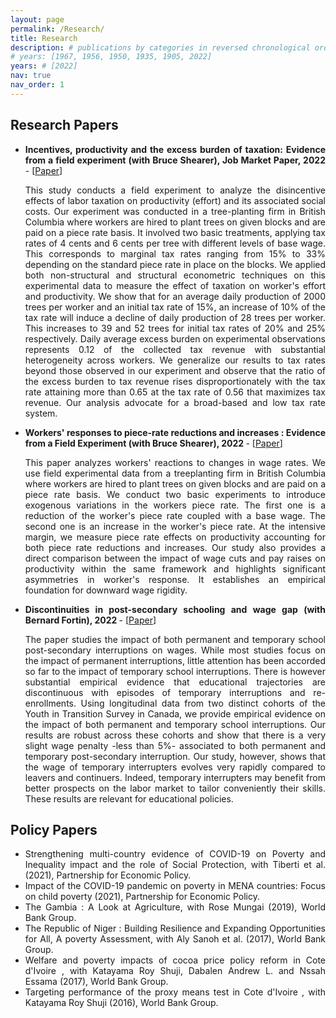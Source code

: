 ```yaml
---
layout: page
permalink: /Research/
title: Research
description: # publications by categories in reversed chronological order. generated by jekyll-scholar.
# years: [1967, 1956, 1950, 1935, 1905, 2022]
years: # [2022]
nav: true
nav_order: 1
---
```


<div class="npages" align="justify" id = "research">
<h2>Research Papers</h2>
<ul>
  <li><b>Incentives, productivity and the excess burden of taxation: Evidence from a field experiment (with Bruce Shearer), Job Market Paper, 2022 </b> - [<a id="readpaper" href="/assets/pdf/Thesis_Chapter1.pdf" target="_blank">Paper</a>]</li>
    <p align="justify"> This study conducts a field experiment to analyze the disincentive effects of labor taxation on productivity (effort) and its associated social costs. Our experiment was conducted in a tree-planting firm in British Columbia where workers are hired to plant trees on given blocks and are paid on a piece rate basis. It involved two basic treatments, applying tax rates of 4 cents and 6 cents per tree with different levels of base wage. This corresponds to marginal tax rates ranging from 15% to 33% depending on the standard piece rate in place on the blocks. We applied both non-structural and structural econometric techniques on this experimental data to measure the effect of taxation on worker's effort and productivity. We show that for an average daily production of 2000 trees per worker and an initial tax rate of 15%, an increase of 10% of the tax rate will induce a decline of daily production of 28 trees per worker. This increases to 39 and 52 trees for initial tax rates of 20% and 25% respectively. Daily average excess burden on experimental observations represents 0.12 of the collected tax revenue with substantial heterogeneity across workers. We generalize our results to tax rates beyond those observed in our experiment and observe that the ratio of the excess burden to tax revenue rises disproportionately with the tax rate attaining more than 0.65 at the tax rate of 0.56 that maximizes tax revenue. Our analysis advocate for a broad-based and low tax rate system.
    </p>
  <li><b>Workers' responses to piece-rate reductions and increases : Evidence from a Field Experiment (with Bruce Shearer), 2022 </b> - [<a id="readpaper" href="/assets/pdf/Thesis_Chapter2.pdf" target="_blank">Paper</a>]</li>
  <p align="justify"> This paper analyzes workers' reactions to changes in wage rates. We use field experimental data from a treeplanting firm in British Columbia where workers are hired to plant trees on given blocks and are paid on a piece rate basis. We conduct two basic experiments to introduce exogenous variations in the workers piece rate. The first one is a reduction of the worker's piece rate coupled with a base wage. The second one is an increase in the worker's piece rate. At the intensive margin, we measure  piece rate effects on productivity accounting for both piece rate reductions and increases. Our study also provides a direct comparison between the impact of wage cuts and pay raises on productivity within the same framework and highlights significant asymmetries in worker's response. It establishes an empirical foundation for downward wage rigidity.
</p>
  <li><b>Discontinuities in post-secondary schooling and wage gap (with Bernard Fortin), 2022 </b> - [<a id="readpaper" href="/assets/pdf/Thesis_Chapter3.pdf" target="_blank">Paper</a>]</li>
  <p align="justify"> The paper studies the impact of both permanent and temporary school post-secondary interruptions on wages. While most studies focus on the impact of permanent interruptions, little attention has been accorded so far to the impact of temporary school interruptions. There is however substantial empirical evidence that educational trajectories are discontinuous with episodes of temporary interruptions and re-enrollments. Using longitudinal data from two distinct cohorts of the Youth in Transition Survey in Canada, we provide empirical evidence on the impact of both permanent and temporary school interruptions. Our results are robust across these cohorts and show that there is a very slight wage penalty -less than 5%- associated to both permanent and temporary post-secondary interruption. Our study, however, shows that the wage of temporary interrupters evolves very rapidly compared to leavers and continuers. Indeed, temporary interrupters may benefit from better prospects on the labor market to tailor conveniently their skills. These results are relevant for educational policies.
</p>
</ul>
<h2>Policy  Papers</h2>
<ul>
  <li> Strengthening multi-country evidence of COVID-19 on Poverty and Inequality impact and the role of Social Protection, with Tiberti et al. (2021), Partnership for Economic Policy.  </li>
  <li> Impact of the COVID-19 pandemic on poverty in MENA countries: Focus on child poverty (2021), Partnership for Economic Policy.  </li>
  <li> The Gambia : A Look at Agriculture, with Rose Mungai (2019), World Bank Group.  </li>
  <li> The Republic of Niger : Building Resilience and Expanding Opportunities for All, A poverty
Assessment, with Aly Sanoh et al. (2017), World Bank Group.  </li>
  <li> Welfare and poverty impacts of cocoa price policy reform in Cote d'Ivoire , with Katayama Roy Shuji, Dabalen Andrew L. and Nssah Essama (2017), World Bank Group.  </li>
 <li> Targeting performance of the proxy means test in Cote d'Ivoire , with Katayama Roy Shuji
(2016), World Bank Group.  </li>
</ul>
</div>








<!-- _pages/publications.md -->
<!-- Uncomment code below for publication given by paper.bib in _bibliography -->

<!-- <div class="publications">
{%- for y in page.years %}
  <h2 class="year">{{y}}</h2>
  {% bibliography -f papers -q @*[year={{y}}]* %}
{% endfor %}
</div> -->
